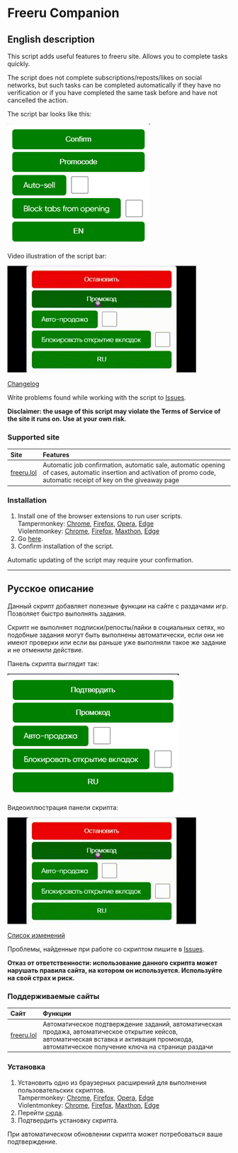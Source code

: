 # Freeru Companion
## English description
This script adds useful features to freeru site. Allows you to complete tasks quickly.

The script does not complete subscriptions/reposts/likes on social networks, but such tasks can be completed automatically if they have no verification or if you have completed the same task before and have not cancelled the action.

The script bar looks like this:

<img src="images/script_bar_v.7.5_en.png" title="The script bar" alt="The script bar">

Video illustration of the script bar:

![The script bar](https://github.com/MAX1MDEV/FreeruCompanion/blob/main/videos/script_bar_v.7.5_en_ru.gif)

[Changelog](CHANGELOG.md)

Write problems found while working with the script to [Issues](https://github.com/MAX1MDEV/FreeruCompanion/issues).

**Disclaimer: the usage of this script may violate the Terms of Service of the site it runs on. Use at your own risk.**

### Supported site
| Site               | Features
| :----------------- | :-----------------
| [freeru.lol](https://freeru.lol/)         | Automatic job confirmation, automatic sale, automatic opening of cases, automatic insertion and activation of promo code, automatic receipt of key on the giveaway page

### Installation
1. Install one of the browser extensions to run user scripts.  
   Tampermonkey: [Chrome](https://chrome.google.com/webstore/detail/tampermonkey/dhdgffkkebhmkfjojejmpbldmpobfkfo), [Firefox](https://addons.mozilla.org/en-US/firefox/addon/tampermonkey/), [Opera](https://addons.opera.com/en/extensions/details/tampermonkey-beta/), [Edge](https://microsoftedge.microsoft.com/addons/detail/tampermonkey/iikmkjmpaadaobahmlepeloendndfphd)  
   Violentmonkey: [Chrome](https://chrome.google.com/webstore/detail/violentmonkey/jinjaccalgkegednnccohejagnlnfdag), [Firefox](https://addons.mozilla.org/en-US/firefox/addon/violentmonkey/), [Maxthon](https://extension.maxthon.com/detail/index.php?view_id=1680), [Edge](https://microsoftedge.microsoft.com/addons/detail/violentmonkey/eeagobfjdenkkddmbclomhiblgggliao)  
2. Go [here](/../../raw/main/FreeruCompanion.user.js).
3. Confirm installation of the script.

Automatic updating of the script may require your confirmation.

***

## Русское описание
Данный скрипт добавляет полезные функции на сайте с раздачами игр. Позволяет быстро выполнять задания.

Скрипт не выполняет подписки/репосты/лайки в социальных сетях, но подобные задания могут быть выполнены автоматически, если они не имеют проверки или если вы раньше уже выполняли такое же задание и не отменили действие.

Панель скрипта выглядит так:

<img src="images/script_bar_v.7.5_ru.png" title="Панель скрипта" alt="Панель скрипта">

Видеоиллюстрация панели скрипта:

![Панель скрипта](https://github.com/MAX1MDEV/FreeruCompanion/blob/main/videos/script_bar_v.7.5_en_ru.gif)

[Список изменений](CHANGELOG.md)

Проблемы, найденные при работе со скриптом пишите в [Issues](https://github.com/MAX1MDEV/FreeruCompanion/issues).

**Отказ от ответственности: использование данного скрипта может нарушать правила сайта, на котором он используется. Используйте на свой страх и риск.**

### Поддерживаемые сайты
| Сайт               | Функции
| :----------------- | :-----------------
| [freeru.lol](https://freeru.lol/)         | Автоматическое подтверждение заданий, автоматическая продажа, автоматическое открытие кейсов, автоматическая вставка и активация промокода, автоматическое получение ключа на странице раздачи

### Установка
1. Установить одно из браузерных расширений для выполнения пользовательских скриптов.  
   Tampermonkey: [Chrome](https://chrome.google.com/webstore/detail/tampermonkey/dhdgffkkebhmkfjojejmpbldmpobfkfo?hl=ru), [Firefox](https://addons.mozilla.org/ru/firefox/addon/tampermonkey/), [Opera](https://addons.opera.com/ru/extensions/details/tampermonkey-beta/), [Edge](https://microsoftedge.microsoft.com/addons/detail/tampermonkey/iikmkjmpaadaobahmlepeloendndfphd?hl=ru-RU)  
   Violentmonkey: [Chrome](https://chrome.google.com/webstore/detail/violentmonkey/jinjaccalgkegednnccohejagnlnfdag?hl=ru), [Firefox](https://addons.mozilla.org/ru/firefox/addon/violentmonkey/), [Maxthon](https://extension.maxthon.com/detail/index.php?view_id=1680), [Edge](https://microsoftedge.microsoft.com/addons/detail/violentmonkey/eeagobfjdenkkddmbclomhiblgggliao?hl=ru-RU)   
2. Перейти [сюда](/../../raw/main/FreeruCompanion.user.js).
3. Подтвердить установку скрипта.

При автоматическом обновлении скрипта может потребоваться ваше подтверждение.
